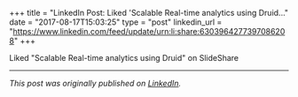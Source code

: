 +++
title = "LinkedIn Post: Liked 'Scalable Real-time analytics using Druid..."
date = "2017-08-17T15:03:25"
type = "post"
linkedin_url = "https://www.linkedin.com/feed/update/urn:li:share:6303964277397086208"
+++

Liked "Scalable Real-time analytics using Druid" on SlideShare

---

*This post was originally published on [LinkedIn](https://www.linkedin.com/in/adrianmoreno/recent-activity/all/).*